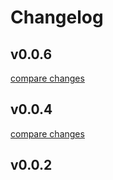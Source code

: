 # Changelog

## v0.0.6

[compare changes](https://github.com/monikagorkhiya/svelte-lib-app/compare/v0.0.4...v0.0.6)

## v0.0.4

[compare changes](https://github.com/monikagorkhiya/svelte-lib-app/compare/v0.0.2...v0.0.4)

## v0.0.2
